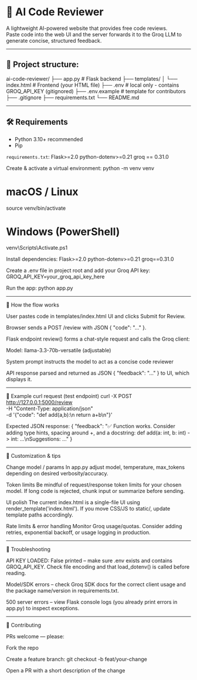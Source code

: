 # 🤖 AI Code Reviewer

A lightweight AI-powered website that provides free code reviews.  
Paste code into the web UI and the server forwards it to the Groq LLM to generate concise, structured feedback.

---

## 🔎 Project structure:
ai-code-reviewer/
├── app.py # Flask backend
├── templates/
│ └── index.html # Frontend (your HTML file)
├── .env # local only - contains GROQ_API_KEY (gitignored)
├── .env.example # template for contributors
├── .gitignore
├── requirements.txt
└── README.md


---

## 🛠️ Requirements
- Python 3.10+ recommended
- Pip

`requirements.txt`:
Flask>=2.0
python-dotenv>=0.21
groq == 0.31.0

Create & activate a virtual environment:
python -m venv venv
# macOS / Linux
source venv/bin/activate
# Windows (PowerShell)
venv\Scripts\Activate.ps1

Install dependencies:
Flask>=2.0
python-dotenv>=0.21
groq==0.31.0

Create a .env file in project root and add your Groq API key:
GROQ_API_KEY=your_groq_api_key_here

Run the app:
python app.py

--------------------------------

🔁 How the flow works

User pastes code in templates/index.html UI and clicks Submit for Review.

Browser sends a POST /review with JSON { "code": "..." }.

Flask endpoint review() forms a chat-style request and calls the Groq client:

Model: llama-3.3-70b-versatile (adjustable)

System prompt instructs the model to act as a concise code reviewer

API response parsed and returned as JSON { "feedback": "..." } to UI, which displays it.


-----------------------------------

🧪 Example curl request (test endpoint)
curl -X POST http://127.0.0.1:5000/review \
  -H "Content-Type: application/json" \
  -d '{"code": "def add(a,b):\n    return a+b\n"}'

Expected JSON response:
  {
  "feedback": "✅ Function works. Consider adding type hints, spacing around +, and a docstring: def add(a: int, b: int) -> int: ...\nSuggestions: ..."
}


-------------------------------------

🔧 Customization & tips

Change model / params
In app.py adjust model, temperature, max_tokens depending on desired verbosity/accuracy.

Token limits
Be mindful of request/response token limits for your chosen model. If long code is rejected, chunk input or summarize before sending.

UI polish
The current index.html is a single-file UI using render_template('index.html'). If you move CSS/JS to static/, update template paths accordingly.

Rate limits & error handling
Monitor Groq usage/quotas. Consider adding retries, exponential backoff, or usage logging in production.

---------------------------------------

🐞 Troubleshooting

API KEY LOADED: False printed – make sure .env exists and contains GROQ_API_KEY. Check file encoding and that load_dotenv() is called before reading.

Model/SDK errors – check Groq SDK docs for the correct client usage and the package name/version in requirements.txt.

500 server errors – view Flask console logs (you already print errors in app.py) to inspect exceptions.

----------------------------------------

🤝 Contributing

PRs welcome — please:

Fork the repo

Create a feature branch: git checkout -b feat/your-change

Open a PR with a short description of the change








